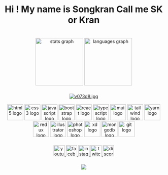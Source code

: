 <h1 align="center">Hi ! My name is Songkran Call me SK or Kran</h1>

###

<br clear="both">

<div align="center">
  <img src="https://github-readme-stats.vercel.app/api?hide_title=false&hide_rank=false&show_icons=true&include_all_commits=true&count_private=true&disable_animations=false&theme=darcula&locale=en&hide_border=false&username=sksongkran" height="150" alt="stats graph"  />
  <img src="https://github-readme-stats.vercel.app/api/top-langs?locale=en&hide_title=false&layout=compact&card_width=320&langs_count=5&theme=dracula&hide_border=true&username=sksongkran" height="150" alt="languages graph"  />
</div>

###
<div align="center">
  <a href="https://www.picz.in.th/image/v073d8"><img src="https://sv1.picz.in.th/images/2022/10/19/v073d8.md.jpg" alt="v073d8.jpg" border="0" /></a>
</div>
<br/>
<div align="center">
  <img src="https://cdn.jsdelivr.net/gh/devicons/devicon/icons/html5/html5-original.svg" height="50" width="50" alt="html5 logo"  />
  <img src="https://cdn.jsdelivr.net/gh/devicons/devicon/icons/css3/css3-original.svg" height="50" width="50" alt="css3 logo"  />
  <img src="https://cdn.jsdelivr.net/gh/devicons/devicon/icons/javascript/javascript-original.svg" height="50" width="50" alt="javascript logo"  />
  <img src="https://cdn.jsdelivr.net/gh/devicons/devicon/icons/bootstrap/bootstrap-original.svg" height="50" width="50" alt="bootstrap logo"  />
  <img src="https://cdn.jsdelivr.net/gh/devicons/devicon/icons/react/react-original.svg" height="50" width="50" alt="react logo"  />
  <img src="https://cdn.jsdelivr.net/gh/devicons/devicon/icons/typescript/typescript-original.svg" height="50" width="50" alt="typescript logo"  />
  <img src="https://cdn.worldvectorlogo.com/logos/material-ui-1.svg" height="50" width="50" alt="mui logo"  />
  <img src="https://cdn.worldvectorlogo.com/logos/tailwindcss.svg" height="50" width="50" alt="tailwind logo"  />
  <img src="https://cdn.jsdelivr.net/gh/devicons/devicon/icons/yarn/yarn-original.svg" height="50" width="50" alt="yarn logo"  />
  <img src="https://cdn.jsdelivr.net/gh/devicons/devicon/icons/redux/redux-original.svg" height="50" width="50" alt="redux logo"  />
  <img src="https://cdn.worldvectorlogo.com/logos/adobe-illustrator-cc-icon.svg" height="50" width="50" alt="illustrator logo"  />
  <img src="https://cdn.worldvectorlogo.com/logos/adobe-photoshop-2.svg" height="50" width="50" alt="photoshop logo"  />
  <img src="https://cdn.worldvectorlogo.com/logos/adobe-xd-1.svg" height="50" width="50" alt="xd logo"  />
  <img src="https://cdn.jsdelivr.net/gh/devicons/devicon/icons/mongodb/mongodb-original.svg" height="50" width="50" alt="mongodb logo"  />
  <img src="https://cdn.jsdelivr.net/gh/devicons/devicon/icons/git/git-original.svg" height="50" width="50" alt="git logo"  />
</div>

###

<div align="center">
  <a href="https://youtube.com/channel/UCE5XdeqvZMz02ztMpNJsLjQ" target="_blank">
    <img src="https://img.shields.io/static/v1?message=Youtube&logo=youtube&label=&color=FF0000&logoColor=white&labelColor=&style=for-the-badge" height="35" alt="youtube logo"  />
  </a>
  <a href="https://www.facebook.com/SONGKRANx" target="_blank">
    <img src="https://img.shields.io/static/v1?message=Facebook&logo=facebook&label=&color=1877F2&logoColor=white&labelColor=&style=for-the-badge" height="35" alt="facebook logo"  />
  </a>
  <a href="https://www.instagram.com/sk_songkrann/" target="_blank">
    <img src="https://img.shields.io/static/v1?message=Instagram&logo=instagram&label=&color=E4405F&logoColor=white&labelColor=&style=for-the-badge" height="35" alt="instagram logo"  />
  </a>
  <a href="https://www.twitch.tv/songkranx" target="_blank">
    <img src="https://img.shields.io/static/v1?message=Twitch&logo=twitch&label=&color=9146FF&logoColor=white&labelColor=&style=for-the-badge" height="35" alt="twitch logo"  />
  </a>
  <img src="https://img.shields.io/static/v1?message=Discord&logo=discord&label=&color=7289DA&logoColor=white&labelColor=&style=for-the-badge" height="35" alt="discord logo"  />
</div>

###

<div align="center">
  <img src="https://profile-counter.glitch.me/sksongkran/count.svg?"  />
</div>

###
